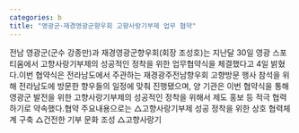 ```yaml
---
categories: b
title: "영광군･재경영광군향우회 고향사랑기부제 업무 협약"
---
```

전남 영광군(군수 강종만)과 재경영광군향우회(회장 조성호)는 지난달 30일 영광 스포티움에서 고향사랑기부제의 성공적인 정착을 위한 업무협약식을 체결했다고 4일 밝혔다.이번 협약식은 전라남도에서 주관하는 재경광주전남향우회 고향방문 행사 참석을 위해 전라남도에 방문한 향우들의 일정에 맞춰 진행됐으며, 양 기관은 이번 협약식을 통해 영광군 발전을 위한 고향사랑기부제의 성공적인 정착을 위해서 제도 홍보 등 적극 협력하기로 약속했다.협약 주요내용으로는 △고향사랑기부제 성공 정착을 위한 상호 협력체계 구축 △건전한 기부 문화 조성 △고향사랑기